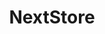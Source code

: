 ---
title: NextStore
headline: My first project, a 3rd party app store. Formerly MajinXStore.
state: archived
feature: false 
startDate: 07-01-2014
endDate: 07-01-2018
languages: [javascript]
---